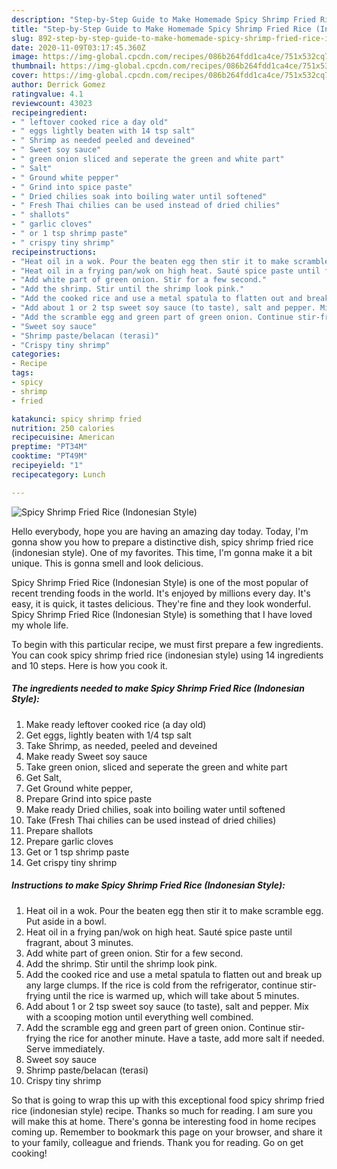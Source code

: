 ```yaml
---
description: "Step-by-Step Guide to Make Homemade Spicy Shrimp Fried Rice (Indonesian Style)"
title: "Step-by-Step Guide to Make Homemade Spicy Shrimp Fried Rice (Indonesian Style)"
slug: 892-step-by-step-guide-to-make-homemade-spicy-shrimp-fried-rice-indonesian-style
date: 2020-11-09T03:17:45.360Z
image: https://img-global.cpcdn.com/recipes/086b264fdd1ca4ce/751x532cq70/spicy-shrimp-fried-rice-indonesian-style-recipe-main-photo.jpg
thumbnail: https://img-global.cpcdn.com/recipes/086b264fdd1ca4ce/751x532cq70/spicy-shrimp-fried-rice-indonesian-style-recipe-main-photo.jpg
cover: https://img-global.cpcdn.com/recipes/086b264fdd1ca4ce/751x532cq70/spicy-shrimp-fried-rice-indonesian-style-recipe-main-photo.jpg
author: Derrick Gomez
ratingvalue: 4.1
reviewcount: 43023
recipeingredient:
- " leftover cooked rice a day old"
- " eggs lightly beaten with 14 tsp salt"
- " Shrimp as needed peeled and deveined"
- " Sweet soy sauce"
- " green onion sliced and seperate the green and white part"
- " Salt"
- " Ground white pepper"
- " Grind into spice paste"
- " Dried chilies soak into boiling water until softened"
- " Fresh Thai chilies can be used instead of dried chilies"
- " shallots"
- " garlic cloves"
- " or 1 tsp shrimp paste"
- " crispy tiny shrimp"
recipeinstructions:
- "Heat oil in a wok. Pour the beaten egg then stir it to make scramble egg. Put aside in a bowl."
- "Heat oil in a frying pan/wok on high heat. Sauté spice paste until fragrant, about 3 minutes."
- "Add white part of green onion. Stir for a few second."
- "Add the shrimp. Stir until the shrimp look pink."
- "Add the cooked rice and use a metal spatula to flatten out and break up any large clumps. If the rice is cold from the refrigerator, continue stir-frying until the rice is warmed up, which will take about 5 minutes."
- "Add about 1 or 2 tsp sweet soy sauce (to taste), salt and pepper. Mix with a scooping motion until everything well combined."
- "Add the scramble egg and green part of green onion. Continue stir-frying the rice for another minute. Have a taste, add more salt if needed. Serve immediately."
- "Sweet soy sauce"
- "Shrimp paste/belacan (terasi)"
- "Crispy tiny shrimp"
categories:
- Recipe
tags:
- spicy
- shrimp
- fried

katakunci: spicy shrimp fried 
nutrition: 250 calories
recipecuisine: American
preptime: "PT34M"
cooktime: "PT49M"
recipeyield: "1"
recipecategory: Lunch

---
```



![Spicy Shrimp Fried Rice (Indonesian Style)](https://img-global.cpcdn.com/recipes/086b264fdd1ca4ce/751x532cq70/spicy-shrimp-fried-rice-indonesian-style-recipe-main-photo.jpg)

Hello everybody, hope you are having an amazing day today. Today, I'm gonna show you how to prepare a distinctive dish, spicy shrimp fried rice (indonesian style). One of my favorites. This time, I'm gonna make it a bit unique. This is gonna smell and look delicious.



Spicy Shrimp Fried Rice (Indonesian Style) is one of the most popular of recent trending foods in the world. It's enjoyed by millions every day. It's easy, it is quick, it tastes delicious. They're fine and they look wonderful. Spicy Shrimp Fried Rice (Indonesian Style) is something that I have loved my whole life.


To begin with this particular recipe, we must first prepare a few ingredients. You can cook spicy shrimp fried rice (indonesian style) using 14 ingredients and 10 steps. Here is how you cook it.

<!--inarticleads1-->

##### The ingredients needed to make Spicy Shrimp Fried Rice (Indonesian Style):

1. Make ready  leftover cooked rice (a day old)
1. Get  eggs, lightly beaten with 1/4 tsp salt
1. Take  Shrimp, as needed, peeled and deveined
1. Make ready  Sweet soy sauce
1. Take  green onion, sliced and seperate the green and white part
1. Get  Salt,
1. Get  Ground white pepper,
1. Prepare  Grind into spice paste
1. Make ready  Dried chilies, soak into boiling water until softened
1. Take  (Fresh Thai chilies can be used instead of dried chilies)
1. Prepare  shallots
1. Prepare  garlic cloves
1. Get  or 1 tsp shrimp paste
1. Get  crispy tiny shrimp




<!--inarticleads2-->

##### Instructions to make Spicy Shrimp Fried Rice (Indonesian Style):

1. Heat oil in a wok. Pour the beaten egg then stir it to make scramble egg. Put aside in a bowl.
1. Heat oil in a frying pan/wok on high heat. Sauté spice paste until fragrant, about 3 minutes.
1. Add white part of green onion. Stir for a few second.
1. Add the shrimp. Stir until the shrimp look pink.
1. Add the cooked rice and use a metal spatula to flatten out and break up any large clumps. If the rice is cold from the refrigerator, continue stir-frying until the rice is warmed up, which will take about 5 minutes.
1. Add about 1 or 2 tsp sweet soy sauce (to taste), salt and pepper. Mix with a scooping motion until everything well combined.
1. Add the scramble egg and green part of green onion. Continue stir-frying the rice for another minute. Have a taste, add more salt if needed. Serve immediately.
1. Sweet soy sauce
1. Shrimp paste/belacan (terasi)
1. Crispy tiny shrimp




So that is going to wrap this up with this exceptional food spicy shrimp fried rice (indonesian style) recipe. Thanks so much for reading. I am sure you will make this at home. There's gonna be interesting food in home recipes coming up. Remember to bookmark this page on your browser, and share it to your family, colleague and friends. Thank you for reading. Go on get cooking!
